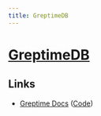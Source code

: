 ```yaml
---
title: GreptimeDB
---
```


# [GreptimeDB](https://www.greptime.com/)

## Links

- [Greptime Docs](https://docs.greptime.com/) ([Code](https://github.com/GreptimeTeam/docs))
